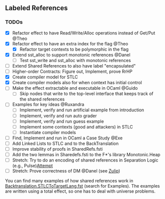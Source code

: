 ## Labeled References

### TODOs
- [X] Refactor effect to have Read/Write/Alloc operations instead of Get/Put @Theo
- [X] Refactor effect to have an extra index for the flag @Theo
    - [X] Refactor target contexts to be polymorphic in the flag
- [x] Extend sst_alloc to support monotonic references @Danel
    - [ ] Test sst_write and sst_alloc with monotonic references
- [ ] Extend Shared References to also have label "encapsulated"
- [ ] Higher-order Contracts: Figure out, Implement, prove RrHP
- [x] Create compiler model for STLC
- [x] Create compiler models also for when context has initial control
- [ ] Make the effect extractable and executable in OCaml @Guido
    - [ ] Skip nodes that write to the top-level interface that keeps track of the shared references
- [ ] Examples for key ideas @Ruxandra
    - [ ] Implement, verify and run artificial example from introduction
    - [ ] Implement, verify and run auto grader
    - [ ] Implement, verify and run guess example
    - [ ] Implement some contexts (good and attackers) in STLC
    - [ ] Instantiate compiler models
- [ ] Find, Implement and run in OCaml a Case Study @Exe
- [ ] Add Linked Lists to STLC and to the BackTranslation
- [ ] Improve stability of proofs in SharedRefs.fsti
- [ ] Add the two lemmas in Sharedefs.fsti to the F*'s library Monotonic.Heap
- [ ] Stretch: Try to do an encoding of shared references in Separation Logic (e.g., Pulse)[Attempt](./experiments/shared_in_pulse/SharedInPulse.fst)
- [ ] Stretch: Prove correctness of DM @Danel (see [Zulip](https://fstar.zulipchat.com/#narrow/channel/214975-fstar-ml-interop/topic/Correctness.20Dijkstra.20Monad))

You can find many examples of how shared references work in [Backtranslation.STLCToTargetLang.fst](./Backtranslation.STLCToTargetLang.fst) (search for Examples).
The examples are written using a total effect, so one has to deal with universe problems.
